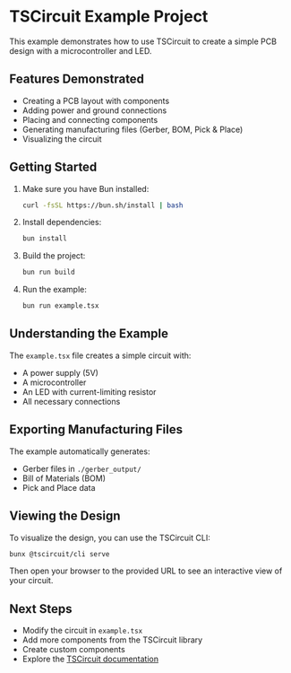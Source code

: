 # TSCircuit Example Project

This example demonstrates how to use TSCircuit to create a simple PCB design with a microcontroller and LED.

## Features Demonstrated

- Creating a PCB layout with components
- Adding power and ground connections
- Placing and connecting components
- Generating manufacturing files (Gerber, BOM, Pick & Place)
- Visualizing the circuit

## Getting Started

1. Make sure you have Bun installed:
   ```bash
   curl -fsSL https://bun.sh/install | bash
   ```

2. Install dependencies:
   ```bash
   bun install
   ```

3. Build the project:
   ```bash
   bun run build
   ```

4. Run the example:
   ```bash
   bun run example.tsx
   ```

## Understanding the Example

The `example.tsx` file creates a simple circuit with:
- A power supply (5V)
- A microcontroller
- An LED with current-limiting resistor
- All necessary connections

## Exporting Manufacturing Files

The example automatically generates:
- Gerber files in `./gerber_output/`
- Bill of Materials (BOM)
- Pick and Place data

## Viewing the Design

To visualize the design, you can use the TSCircuit CLI:

```bash
bunx @tscircuit/cli serve
```

Then open your browser to the provided URL to see an interactive view of your circuit.

## Next Steps

- Modify the circuit in `example.tsx`
- Add more components from the TSCircuit library
- Create custom components
- Explore the [TSCircuit documentation](https://docs.tscircuit.com)
